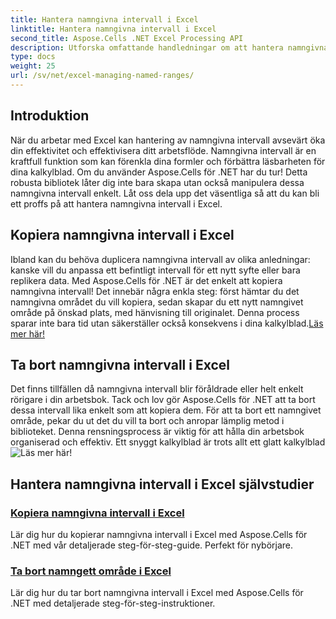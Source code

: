 ```yaml
---
title: Hantera namngivna intervall i Excel
linktitle: Hantera namngivna intervall i Excel
second_title: Aspose.Cells .NET Excel Processing API
description: Utforska omfattande handledningar om att hantera namngivna intervall i Excel med Aspose.Cells för .NET. Perfekt för nybörjare och avancerade användare.
type: docs
weight: 25
url: /sv/net/excel-managing-named-ranges/
---
```

## Introduktion

När du arbetar med Excel kan hantering av namngivna intervall avsevärt öka din effektivitet och effektivisera ditt arbetsflöde. Namngivna intervall är en kraftfull funktion som kan förenkla dina formler och förbättra läsbarheten för dina kalkylblad. Om du använder Aspose.Cells för .NET har du tur! Detta robusta bibliotek låter dig inte bara skapa utan också manipulera dessa namngivna intervall enkelt. Låt oss dela upp det väsentliga så att du kan bli ett proffs på att hantera namngivna intervall i Excel.

## Kopiera namngivna intervall i Excel

Ibland kan du behöva duplicera namngivna intervall av olika anledningar: kanske vill du anpassa ett befintligt intervall för ett nytt syfte eller bara replikera data. Med Aspose.Cells för .NET är det enkelt att kopiera namngivna intervall! Det innebär några enkla steg: först hämtar du det namngivna området du vill kopiera, sedan skapar du ett nytt namngivet område på önskad plats, med hänvisning till originalet. Denna process sparar inte bara tid utan säkerställer också konsekvens i dina kalkylblad.[Läs mer här!](./copy-named-ranges/)

## Ta bort namngivna intervall i Excel

 Det finns tillfällen då namngivna intervall blir föråldrade eller helt enkelt rörigare i din arbetsbok. Tack och lov gör Aspose.Cells för .NET att ta bort dessa intervall lika enkelt som att kopiera dem. För att ta bort ett namngivet område, pekar du ut det du vill ta bort och anropar lämplig metod i biblioteket. Denna rensningsprocess är viktig för att hålla din arbetsbok organiserad och effektiv. Ett snyggt kalkylblad är trots allt ett glatt kalkylblad![Läs mer här!](./remove-named-range/)

## Hantera namngivna intervall i Excel självstudier
### [Kopiera namngivna intervall i Excel](./copy-named-ranges/)
Lär dig hur du kopierar namngivna intervall i Excel med Aspose.Cells för .NET med vår detaljerade steg-för-steg-guide. Perfekt för nybörjare.
### [Ta bort namngett område i Excel](./remove-named-range/)
Lär dig hur du tar bort namngivna intervall i Excel med Aspose.Cells för .NET med detaljerade steg-för-steg-instruktioner.